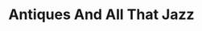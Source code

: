 ---
title: "Antiques And All That Jazz"
url: /great-barrington/antiques-and-all-that-jazz/
shop: antiques
---
